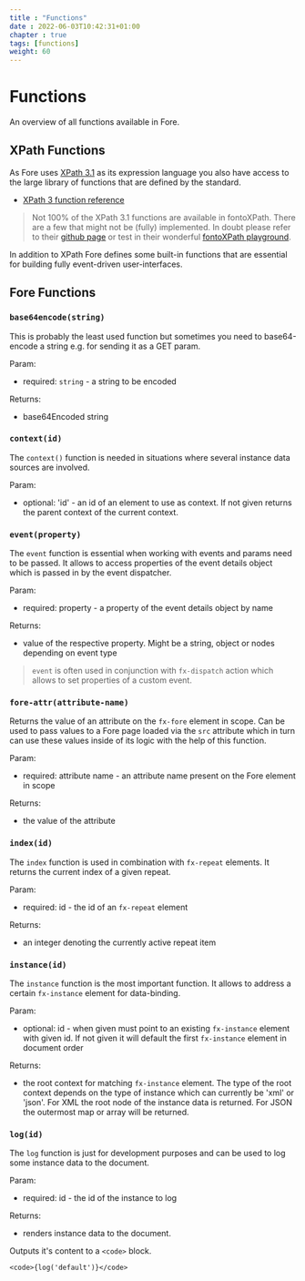 ```yaml
---
title : "Functions"
date : 2022-06-03T10:42:31+01:00
chapter : true
tags: [functions]
weight: 60
---
```


# Functions

An overview of all functions available in Fore.

## XPath Functions
As Fore uses
<a href="https://www.w3.org/TR/xpath-functions-31/" target="_blank">XPath 3.1</a> as its expression language you also have access to the large
library of functions that are defined by the standard.  

* <a href="https://maxtoroq.github.io/xpath-ref/" target="_blank">XPath 3 function reference</a>

> Not 100% of the XPath 3.1 functions are available in fontoXPath. There are a few that might not be (fully)
> implemented. In doubt please refer to their <a href="https://github.com/FontoXML/fontoxpath" target="_blank">github page</a> or 
> test in their wonderful <a href="https://xpath.playground.fontoxml.com/" target="_blank">fontoXPath playground</a>.

In addition to XPath Fore defines some built-in functions that are essential for building fully event-driven user-interfaces.

## Fore Functions
### `base64encode(string)`

This is probably the least used function but sometimes you need to base64-encode a string e.g. for sending it
as a GET param. 

Param:
* required: `string` - a string to be encoded

Returns:
* base64Encoded string

### `context(id)`

The `context()` function is needed in situations where several instance data sources are involved.

Param:
* optional: 'id' - an id of an element to use as context. If not given returns the parent context of the current context.

### `event(property)`

The `event` function is essential when working with events and params need to be passed. It allows to access properties
of the event details object which is passed in by the event dispatcher.

Param:
* required: property - a property of the event details object by name

Returns:
* value of the respective property. Might be a string, object or nodes depending on event type

> `event` is often used in conjunction with `fx-dispatch` action which allows to set properties of a custom event.

### `fore-attr(attribute-name)`

Returns the value of an attribute on the `fx-fore` element in scope. Can be used to pass values to a Fore page loaded via
the `src` attribute which in turn can use these values inside of its logic with the help of this function.

Param:
* required: attribute name - an attribute name present on the Fore element in scope

Returns:
* the value of the attribute

### `index(id)`

The `index` function is used in combination with `fx-repeat` elements. It returns the current index of a given repeat.

Param:
* required: id - the id of an `fx-repeat` element

Returns:
* an integer denoting the currently active repeat item

### `instance(id)`

The `instance` function is the most important function. It allows to address a certain `fx-instance` element for data-binding.

Param:
* optional: id - when given must point to an existing `fx-instance` element with given id. If not given it will default the first `fx-instance` element in document order

Returns:
* the root context for matching `fx-instance` element. The type of the root context depends on the type of instance which can currently be 'xml' or 'json'. For XML the root node of the instance data is returned. For JSON the outermost map or array will be returned.

### `log(id)`

The `log` function is just for development purposes and can be used to log some instance data to the document.

Param:
* required: id - the id of the instance to log

Returns:
* renders instance data to the document. 

Outputs it's content to a `<code>` block.

```
<code>{log('default')}</code>
```
